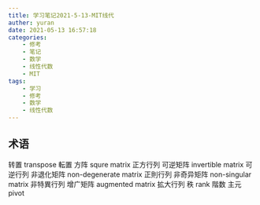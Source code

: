 ```yaml
---
title: 学习笔记2021-5-13-MIT线代
auther: yuran
date: 2021-05-13 16:57:18
categories:
    - 修考
    - 笔记
    - 数学
    - 线性代数
    - MIT
tags: 
    - 学习
    - 修考
    - 数学
    - 线性代数
---
```


## 术语
转置 transpose 転置
方阵 squre matrix 正方行列
可逆矩阵 invertible matrix 可逆行列
非退化矩阵 non-degenerate matrix 正則行列
非奇异矩阵 non-singular matrix 非特異行列
增广矩阵 augmented matrix 拡大行列
秩 rank 階数
主元 pivot 



